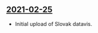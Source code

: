 ## [2021-02-25](https://github.com/faktaoklimatu/graphics/blob/e223fbb17e4471bf77f6d82582e374ca0c7c3d55/data-visualization/climate-indicators/world/co2-and-o2-concentration-cycles/sk-cykly-koncentracie-co2.ai)

- Initial upload of Slovak datavis.

